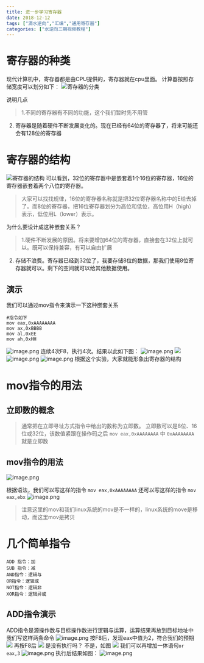 ```yaml
---
title: 进一步学习寄存器
date: 2018-12-12
tags: ["滴水逆向","汇编","通用寄存器"]
categories: ["水逆向三期视频教程"]
---
```

# 寄存器的种类
现代计算机中，寄存器都是由CPU提供的，寄存器就在cpu里面。
计算器按照存储宽度可以划分如下：
![寄存器的分类](https://upload-images.jianshu.io/upload_images/422094-ad2352acca70b58d.png?imageMogr2/auto-orient/strip%7CimageView2/2/w/1240)

说明几点
> 1.不同的寄存器有不同的功能，这个我们暂时先不用管
2. 寄存器是随着硬件不断发展变化的。现在已经有64位的寄存器了，将来可能还会有128位的寄存器

# 寄存器的结构
![寄存器的结构](https://upload-images.jianshu.io/upload_images/422094-d243b96061f29295.png?imageMogr2/auto-orient/strip%7CimageView2/2/w/1240)
可以看到，32位的寄存器中是嵌套着1个16位的寄存器，16位的寄存器嵌套着两个八位的寄存器。
> 大家可以找找规律，16位的寄存器名称就是把32位寄存器名称中的E给去掉了。而8位的寄存器，把16位寄存器划分为高位和低位，高位用H（high）表示，低位用L（lower）表示。

为什么要设计成这种嵌套关系？
> 1.硬件不断发展的原因。将来要增加64位的寄存器，直接套在32位上就可以。既可以保持兼容，有可以自由扩展
2. 存储不浪费。寄存器已经到32位了，我要存储8位的数据，那我们使用8位寄存器就可以。剩下的空间就可以给其他数据使用。
## 演示
我们可以通过mov指令来演示一下这种嵌套关系
```
#指令如下
mov eax,0xAAAAAAAA
mov ax,0xBBBB
mov al,0xEE
mov ah,0xHH
```
![image.png](https://upload-images.jianshu.io/upload_images/422094-9e51ebc18e96279f.png?imageMogr2/auto-orient/strip%7CimageView2/2/w/1240)
连续4次F8，执行4次。结果以此如下图：
![image.png](https://upload-images.jianshu.io/upload_images/422094-0ed3ade2b93327fa.png?imageMogr2/auto-orient/strip%7CimageView2/2/w/1240)
![](https://upload-images.jianshu.io/upload_images/422094-894815fdee5621ba.png?imageMogr2/auto-orient/strip%7CimageView2/2/w/1240)
![image.png](https://upload-images.jianshu.io/upload_images/422094-16232de601b0346a.png?imageMogr2/auto-orient/strip%7CimageView2/2/w/1240)
![image.png](https://upload-images.jianshu.io/upload_images/422094-9bde64c42af54a11.png?imageMogr2/auto-orient/strip%7CimageView2/2/w/1240)
根据这个实验，大家就能形象出寄存器的结构

# mov指令的用法
## 立即数的概念
> 通常把在立即寻址方式指令中给出的数称为立即数。
立即数可以是8位、16位或32位，该数值紧跟在操作码之后
`mov eax,0xAAAAAAAA` 中 `0xAAAAAAAA`就是立即数

## mov指令的用法
![image.png](https://upload-images.jianshu.io/upload_images/422094-089b67f75e222879.png?imageMogr2/auto-orient/strip%7CimageView2/2/w/1240)

根据语法，我们可以写这样的指令
`mov eax,0xAAAAAAAA`
还可以写这样的指令
`mov eax,ebx`
![image.png](https://upload-images.jianshu.io/upload_images/422094-e5bbeb1f0c0b9565.png?imageMogr2/auto-orient/strip%7CimageView2/2/w/1240)
> 注意这里的mov和我们linux系统的mov是不一样的，linux系统的move是移动，而这里mov是拷贝

# 几个简单指令

```
ADD 指令：加
SUB 指令：减
AND指令：逻辑与
OR指令：逻辑或
NOT指令：逻辑非
XOR指令：逻辑异或
```
## ADD指令演示
ADD指令是源操作数与目标操作数进行逻辑与运算，运算结果再放到目标地址中
我们写这样两条命令
![image.png](https://upload-images.jianshu.io/upload_images/422094-ae745a84f6b6440a.png?imageMogr2/auto-orient/strip%7CimageView2/2/w/1240)
按F8后，发现eax中值为2，符合我们的预期
![](https://upload-images.jianshu.io/upload_images/422094-1ab30915ebafdf39.png?imageMogr2/auto-orient/strip%7CimageView2/2/w/1240)
再按F8后
![](https://upload-images.jianshu.io/upload_images/422094-4023c18f6b8749eb.png?imageMogr2/auto-orient/strip%7CimageView2/2/w/1240)
是没有执行吗？
不是，如图
![](https://upload-images.jianshu.io/upload_images/422094-8abdfd10ccdf896a.jpg?imageMogr2/auto-orient/strip%7CimageView2/2/w/1240)
我们可以再增加一体语句`or eax,3`
![image.png](https://upload-images.jianshu.io/upload_images/422094-888882dc38847c1a.png?imageMogr2/auto-orient/strip%7CimageView2/2/w/1240)
执行后结果如图：
![image.png](https://upload-images.jianshu.io/upload_images/422094-ea96ccde72a26dda.png?imageMogr2/auto-orient/strip%7CimageView2/2/w/1240)
